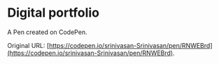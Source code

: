 # Digital portfolio 

A Pen created on CodePen.

Original URL: [https://codepen.io/srinivasan-Srinivasan/pen/RNWEBrd](https://codepen.io/srinivasan-Srinivasan/pen/RNWEBrd).

